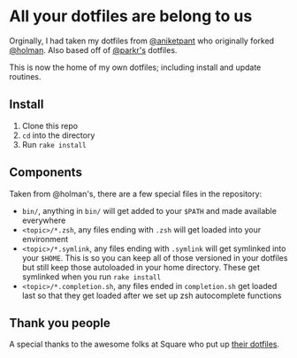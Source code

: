 # All your dotfiles are belong to us

Orginally, I had taken my dotfiles from [@aniketpant](https://github.com/aniketpant/) who originally forked [@holman](https://github.com/holman). Also based off of [@parkr's](https://github.com/@parkr) dotfiles.

This is now the home of my own dotfiles; including install and update routines.

## Install

1. Clone this repo
2. `cd` into the directory
3. Run `rake install`

## Components

Taken from @holman's, there are a few special files in the repository:

* `bin/`, anything in `bin/` will get added to your `$PATH` and made available everywhere
* `<topic>/*.zsh`, any files ending with `.zsh` will get loaded into your environment
* `<topic>/*.symlink`, any files ending with `.symlink` will get symlinked into your `$HOME`. This is so you can keep all of those versioned in your dotfiles but still keep those autoloaded in your home directory. These get symlinked when you run `rake install`
* `<topic>/*.completion.sh`, any files ended in `completion.sh` get loaded last so that they get loaded after we set up zsh autocomplete functions

## Thank you people

A special thanks to the awesome folks at Square who put up [their dotfiles](https://github.com/square/maximum-awesome).
